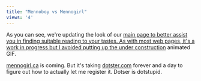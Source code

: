 ```yaml
---
title: "Mennoboy vs Mennogirl"
views: '4'
---
```

<p>As you can see, we're updating the look of our <a href="https://www.mennoboy.com/">main page to better assist you in finding suitable reading to your tastes.  As with most web pages, it's a work in progress but I avoided putting up the <a href="https://www.acme.com/jef/construction/">under construction</a> animated GIF.</p>
<p><a href="https://www.mennogirl.ca">mennogirl.ca</a> is coming.  But it's taking <a href="https://www.dotster.com">dotster.com</a> forever and a day to figure out how to actually let me register it.  Dotser is dotstupid.</p>
